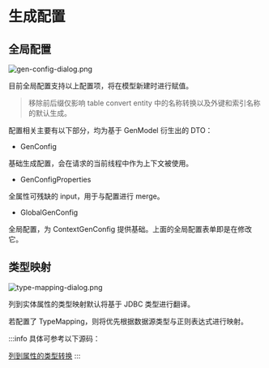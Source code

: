 # 生成配置

## 全局配置

![gen-config-dialog.png](/images/gen-config/gen-config-dialog.png)

目前全局配置支持以上配置项，将在模型新建时进行赋值。

> 移除前后缀仅影响 table convert entity 中的名称转换以及外键和索引名称的默认生成。

配置相关主要有以下部分，均为基于 GenModel 衍生出的 DTO：

- GenConfig

基础生成配置，会在请求的当前线程中作为上下文被使用。

- GenConfigProperties

全属性可残缺的 input，用于与配置进行 merge。

- GlobalGenConfig

全局配置，为 ContextGenConfig 提供基础。上面的全局配置表单即是在修改它。

## 类型映射

![type-mapping-dialog.png](/images/gen-config/type-mapping-dialog.png)

列到实体属性的类型映射默认将基于 JDBC 类型进行翻译。

若配置了 TypeMapping，则将优先根据数据源类型与正则表达式进行映射。

:::info
具体可参考以下源码：

[列到属性的类型转换](https://github.com/pot-mot/jimmer-code-gen-kotlin/blob/main/src/main/kotlin/top/potmot/core/entity/convert/ColumnPropertyTypeMapping.kt)
:::
